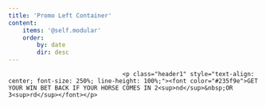 ```yaml
---
title: 'Promo Left Container'
content:
    items: '@self.modular'
    order:
        by: date
        dir: desc
---
```


									<p class="header1" style="text-align: center; font-size: 250%; line-height: 100%;"><font color="#235f9e">GET YOUR WIN BET BACK IF YOUR HORSE COMES IN 2<sup>nd</sup>&nbsp;OR 3<sup>rd</sup></font></p>

			
			
			
